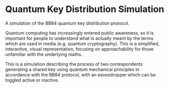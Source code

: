 # Quantum Key Distribution Simulation
A simulation of the BB84 quantum key distribution protocol.

Quantum computing has increasingly entered public awareness, so it is important for people to understand what is actually meant by the terms which are used in media (e.g. quantum cryptography). This is a simplified, interactive, visual representation, focusing on approachability for those unfamiliar with the underlying maths.

This is a simulation describing the process of two correspondents generating a shared key using quantum mechanical principles in accordance with the BB84 protocol, with an eavesdropper which can be toggled active or inactive.
